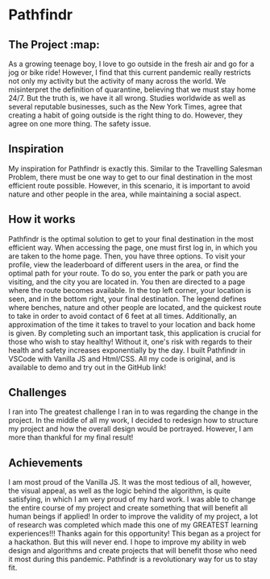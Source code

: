 # Pathfindr

## The Project :map:

As a growing teenage boy, I love to go outside in the fresh air and go for a jog or bike ride! However, I find that this current pandemic really restricts not only my activity but the activity of many across the world. We misinterpret the definition of quarantine, believing that we must stay home 24/7. But the truth is, we have it all wrong. Studies worldwide as well as several reputable businesses, such as the New York Times, agree that creating a habit of going outside is the right thing to do. However, they agree on one more thing. The safety issue. 

## Inspiration
My inspiration for Pathfindr is exactly this. Similar to the Travelling Salesman Problem, there must be one way to get to our final destination in the most efficient route possible. However, in this scenario, it is important to avoid nature and other people in the area, while maintaining a social aspect. 

## How it works
Pathfindr is the optimal solution to get to your final destination in the most efficient way. When accessing the page, one must first log in, in which you are taken to the home page. Then, you have three options. To visit your profile, view the leaderboard of different users in the area, or find the optimal path for your route. To do so, you enter the park or path you are visiting, and the city you are located in. You then are directed to a page where the route becomes available. In the top left corner, your location is seen, and in the bottom right, your final destination. The legend defines where benches, nature and other people are located, and the quickest route to take in order to avoid contact of 6 feet at all times. Additionally, an approximation of the time it takes to travel to your location and back home is given.   By completing such an important task, this application is crucial for those who wish to stay healthy! Without it, one's risk with regards to their health and safety increases exponentially by the day. I built Pathfindr in VSCode with Vanilla JS and Html/CSS. All my code is original, and is available to demo and try out in the GitHub link!  

## Challenges 
I ran into The greatest challenge I ran in to was regarding the change in the project. In the middle of all my work, I decided to redesign how to structure my project and how the overall design would be portrayed. However, I am more than thankful for my final result! 

## Achievements 
I am most proud of the Vanilla JS. It was the most tedious of all, however, the visual appeal, as well as the logic behind the algorithm, is quite satisfying, in which I am very proud of my hard work.  I was able to change the entire course of my project and create something that will benefit all human beings if applied! In order to improve the validity of my project, a lot of research was completed which made this one of my GREATEST learning experiences!!! Thanks again for this opportunity!  This began as a project for a hackathon. But this will never end. I hope to improve my ability in web design and algorithms and create projects that will benefit those who need it most during this pandemic. Pathfindr is a revolutionary way for us to stay fit.
